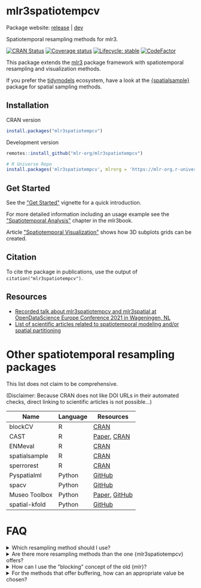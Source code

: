 # mlr3spatiotempcv

Package website: [release](https://mlr3spatiotempcv.mlr-org.com/) \| [dev](https://mlr3spatiotempcv.mlr-org.com/dev/)

Spatiotemporal resampling methods for mlr3.

<!-- badges: start -->

[![CRAN Status](https://www.r-pkg.org/badges/version-ago/mlr3spatiotempcv)](https://cran.r-project.org/package=mlr3spatiotempcv) [![Coverage status](https://codecov.io/gh/mlr-org/mlr3spatiotempcv/branch/main/graph/badge.svg)](https://app.codecov.io/github/mlr-org/mlr3spatiotempcv?branch=main) [![Lifecycle: stable](https://img.shields.io/badge/lifecycle-stable-green.svg)](https://lifecycle.r-lib.org/articles/stages.html) [![CodeFactor](https://www.codefactor.io/repository/github/mlr-org/mlr3spatiotempcv/badge)](https://www.codefactor.io/repository/github/mlr-org/mlr3spatiotempcv)

<!-- badges: end -->

This package extends the [mlr3](https://github.com/mlr-org/mlr3) package framework with spatiotemporal resampling and visualization methods.

If you prefer the [tidymodels](https://www.tidymodels.org/) ecosystem, have a look at the [{spatialsample}](https://spatialsample.tidymodels.org/index.html) package for spatial sampling methods.

## Installation

CRAN version

```r
install.packages("mlr3spatiotempcv")
```

Development version

```r
remotes::install_github("mlr-org/mlr3spatiotempcv")

# R Universe Repo
install.packages('mlr3spatiotempcv', mlrorg = 'https://mlr-org.r-universe.dev')
```

## Get Started

See the ["Get Started"](https://mlr3spatiotempcv.mlr-org.com/articles/mlr3spatiotempcv.html) vignette for a quick introduction.

For more detailed information including an usage example see the ["Spatiotemporal Analysis"](https://mlr3book.mlr-org.com/chapters/chapter13/beyond_regression_and_classification.html#sec-spatiotemporal) chapter in the mlr3book.

Article ["Spatiotemporal Visualization"](https://mlr3spatiotempcv.mlr-org.com/articles/spatiotemp-viz.html) shows how 3D subplots grids can be created.

## Citation

To cite the package in publications, use the output of `citation("mlr3spatiotempcv")`.

## Resources

- [Recorded talk about mlr3spatiotempcv and mlr3spatial at OpenDataScience Europe Conference 2021 in Wageningen, NL](https://av.tib.eu/media/55271)
- [List of scientific articles related to spatiotemporal modeling and/or spatial partitioning](https://pat-s.notion.site/Spatial-autocorrelation-in-modeling-b62e1bc904b546b9a489b171913a3551)

# Other spatiotemporal resampling packages

This list does not claim to be comprehensive.

(Disclaimer: Because CRAN does not like DOI URLs in their automated checks, direct linking to scientific articles is not possible...)

| Name          | Language | Resources                                                                                                                     |
| ------------- | -------- | ----------------------------------------------------------------------------------------------------------------------------- |
| blockCV       | R        | [CRAN](https://cran.r-project.org/package=blockCV)                                                                            |
| CAST          | R        | [Paper](https://doi.org/10.1016/j.envsoft.2017.12.001), [CRAN](https://cran.r-project.org/package=CAST) |
| ENMeval       | R        | [CRAN](https://cran.r-project.org/package=ENMeval)                                                                            |
| spatialsample | R        | [CRAN](https://cran.r-project.org/package=spatialsample)                                                                      |
| sperrorest    | R        | [CRAN](https://cran.r-project.org/package=sperrorest)                                                                         |
| Pyspatialml   | Python   | [GitHub](https://github.com/stevenpawley/Pyspatialml)                                                                         |
| spacv         | Python   | [GitHub](https://github.com/SamComber/spacv)                                                                                  |
| Museo Toolbox | Python   | [Paper](https://joss.theoj.org/papers/10.21105/joss.01978), [GitHub](https://github.com/nkarasiak/MuseoToolBox)               |
| spatial-kfold | Python   | [GitHub](https://github.com/WalidGharianiEAGLE/spatial-kfold)                                                                 |

# FAQ

<details>
  <summary>Which resampling method should I use?</summary>
  <br>
    There is no single-best resampling method. It depends on your dataset characteristics and what your model should is about to predict on.
    The resampling scheme should reflect the final purpose of the model - this concept is called "target-oriented" resampling.
    For example, if the model was trained on multiple forest plots and its purpose is to predict something on unknown forest stands, the resampling structure should reflect this.
</details>

<details>
  <summary>Are there more resampling methods than the one {mlr3spatiotempcv} offers?</summary>
  <br>
    {mlr3spatiotempcv} aims to offer all resampling methods that exist in R.
    Though this does not mean that it covers all resampling methods.
    If there are some that you are missing, feel free to open an issue.
</details>

<details>
  <summary>How can I use the "blocking" concept of the old {mlr}?</summary>
  <br>
    This concept is now supported via the "column roles" concept available in {mlr3} [Task](https://mlr3.mlr-org.com/reference/Task.html) objects.
    See [this documentation](https://mlr3.mlr-org.com/reference/Resampling.html#grouping-blocking) for more information.
</details>

<details>
  <summary>For the methods that offer buffering, how can an appropriate value be chosen?</summary>
  <br>
  There is no easy answer to this question. Buffering train and test sets reduces the similarity between both.
  The degree of this reduction depends on the dataset itself and there is no general approach how to choosen an appropriate buffer size.
  Some studies used the distance at which the autocorrelation levels off.
  This buffer distance often removes quite a lot of observations and needs to be calculated first.
</details>
